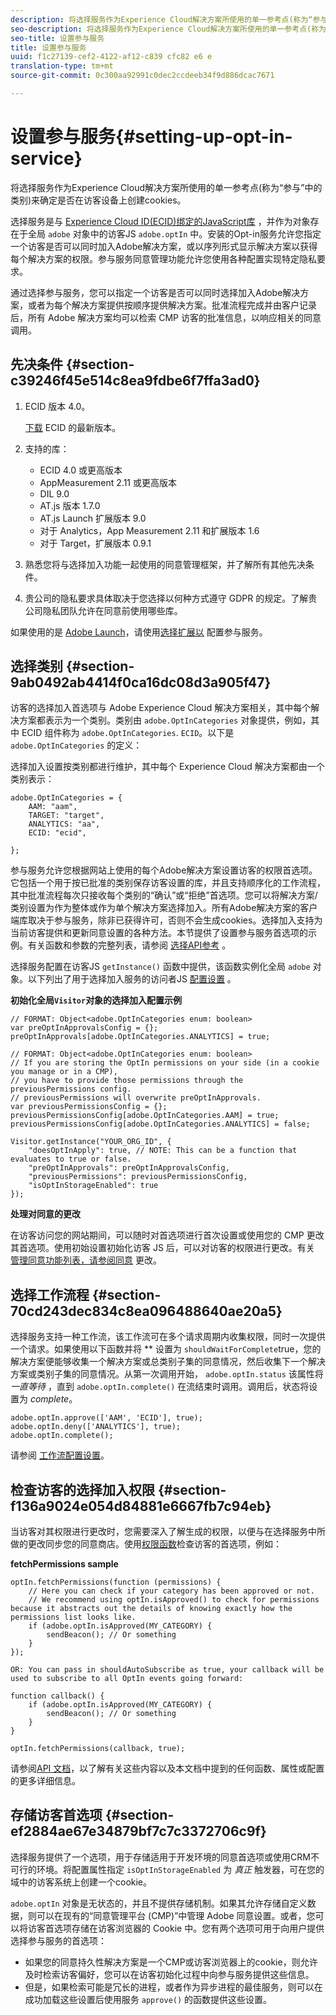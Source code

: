 ```yaml
---
description: 将选择服务作为Experience Cloud解决方案所使用的单一参考点(称为“参与”中的类别)来确定是否在访客设备上创建cookies。
seo-description: 将选择服务作为Experience Cloud解决方案所使用的单一参考点(称为“参与”中的类别)来确定是否在访客设备上创建cookies。
seo-title: 设置参与服务
title: 设置参与服务
uuid: f1c27139-cef2-4122-af12-c839 cfc82 e6 e
translation-type: tm+mt
source-git-commit: 0c300aa92991c0dec2ccdeeb34f9d886dcac7671

---
```



# 设置参与服务{#setting-up-opt-in-service}

将选择服务作为Experience Cloud解决方案所使用的单一参考点(称为“参与”中的类别)来确定是否在访客设备上创建cookies。

选择服务是与 [Experience Cloud ID(ECID)绑定的JavaScript库](https://marketing.adobe.com/resources/help/en_US/mcvid/) ，并作为对象存在于全局 `adobe` 对象中的访客JS `adobe.optIn` 中。安装的Opt-in服务允许您指定一个访客是否可以同时加入Adobe解决方案，或以序列形式显示解决方案以获得每个解决方案的权限。参与服务同意管理功能允许您使用各种配置实现特定隐私要求。

通过选择参与服务，您可以指定一个访客是否可以同时选择加入Adobe解决方案，或者为每个解决方案提供按顺序提供解决方案。批准流程完成并由客户记录后，所有 Adobe 解决方案均可以检索 CMP 访客的批准信息，以响应相关的同意调用。

## 先决条件 {#section-c39246f45e514c8ea9fdbe6f7ffa3ad0}

1. ECID 版本 4.0。

   [下载](https://github.com/Adobe-Marketing-Cloud/id-service/releases) ECID 的最新版本。

1. 支持的库：

   * ECID 4.0 或更高版本
   * AppMeasurement 2.11 或更高版本
   * DIL 9.0
   * AT.js 版本 1.7.0
   * AT.js Launch 扩展版本 9.0
   * 对于 Analytics，App Measurement 2.11 和扩展版本 1.6
   * 对于 Target，扩展版本 0.9.1

1. 熟悉您将与选择加入功能一起使用的同意管理框架，并了解所有其他先决条件。

   <!--
   For IAB, see here for additional pre-reqs.
   -->

1. 贵公司的隐私要求具体取决于您选择以何种方式遵守 GDPR 的规定。了解贵公司隐私团队允许在同意前使用哪些库。

如果使用的是 [Adobe Launch](https://docs.adobelaunch.com/)，请使用[选择扩展以](../../implementation-guides/opt-in-service/launch.md) 配置参与服务。

## 选择类别 {#section-9ab0492ab4414f0ca16dc08d3a905f47}

访客的选择加入首选项与 Adobe Experience Cloud 解决方案相关，其中每个解决方案都表示为一个类别。类别由 `adobe.OptInCategories` 对象提供，例如，其中 ECID 组件称为 `adobe.OptInCategories`. `ECID`。以下是 `adobe.OptInCategories` 的定义：

选择加入设置按类别都进行维护，其中每个 Experience Cloud 解决方案都由一个类别表示：

```
adobe.OptInCategories = { 
    AAM: "aam", 
    TARGET: "target",  
    ANALYTICS: "aa", 
    ECID: "ecid", 
     
};
```

参与服务允许您根据网站上使用的每个Adobe解决方案设置访客的权限首选项。它包括一个用于按已批准的类别保存访客设置的库，并且支持顺序化的工作流程，其中批准流程每次只接收每个类别的“确认”或“拒绝”首选项。您可以将解决方案/类别设置为作为整体或作为单个解决方案选择加入。所有Adobe解决方案的客户端库取决于参与服务，除非已获得许可，否则不会生成cookies。选择加入支持为当前访客提供和更新同意设置的各种方法。本节提供了设置参与服务首选项的示例。有关函数和参数的完整列表，请参阅 [选择API参考](../../implementation-guides/opt-in-service/api.md#reference-4f30152333dd4990ab10c1b8b82fc867) 。

选择服务配置在访客JS `getInstance()` 函数中提供，该函数实例化全局 `adobe` 对象。以下列出了用于选择加入服务的访问者JS [配置设置](../../implementation-guides/opt-in-service/api.md#section-d66018342baf401389f248bb381becbf) 。

**初始化全局`Visitor`对象的选择加入配置示例**

```
// FORMAT: Object<adobe.OptInCategories enum: boolean> 
var preOptInApprovalsConfig = {}; 
preOptInApprovals[adobe.OptInCategories.ANALYTICS] = true; 
  
// FORMAT: Object<adobe.OptInCategories enum: boolean> 
// If you are storing the OptIn permissions on your side (in a cookie you manage or in a CMP), 
// you have to provide those permissions through the previousPermissions config. 
// previousPermissions will overwrite preOptInApprovals. 
var previousPermissionsConfig = {}; 
previousPermissionsConfig[adobe.OptInCategories.AAM] = true; 
previousPermissionsConfig[adobe.OptInCategories.ANALYTICS] = false; 
  
Visitor.getInstance("YOUR_ORG_ID", { 
    "doesOptInApply": true, // NOTE: This can be a function that evaluates to true or false. 
    "preOptInApprovals": preOptInApprovalsConfig, 
    "previousPermissions": previousPermissionsConfig, 
    "isOptInStorageEnabled": true 
});
```

**处理对同意的更改**

在访客访问您的网站期间，可以随时对首选项进行首次设置或使用您的 CMP 更改其首选项。使用初始设置初始化访客 JS 后，可以对访客的权限进行更改。有关 [管理同意功能列表，请参阅同意](../../implementation-guides/opt-in-service/api.md#section-c3d85403ff0d4394bd775c39f3d001fc) 更改。

<!--
<p> *** <b>sample code block </b>*** </p>
-->

## 选择工作流程 {#section-70cd243dec834c8ea096488640ae20a5}

选择服务支持一种工作流，该工作流可在多个请求周期内收集权限，同时一次提供一个请求。如果使用以下函数并将 ** 设置为 `shouldWaitForComplete`true，您的解决方案便能够收集一个解决方案或总类别子集的同意情况，然后收集下一个解决方案或类别子集的同意情况。从第一次调用开始， `adobe.optIn.status` 该属性将 *一直等待* ，直到 `adobe.optIn.complete()` 在流结束时调用。调用后，状态将设置为 *complete*。

```
adobe.optIn.approve(['AAM', 'ECID'], true); 
adobe.optIn.deny(['ANALYTICS'], true); 
adobe.optIn.complete();
```

请参阅 [工作流配置设置](../../implementation-guides/opt-in-service/api.md#section-2c5adfa5459c4e72b96d2693123a53c2)。

## 检查访客的选择加入权限 {#section-f136a9024e054d84881e6667fb7c94eb}

当访客对其权限进行更改时，您需要深入了解生成的权限，以便与在选择服务中所做的更改同步您的同意商店。使用[权限函数](../../implementation-guides/opt-in-service/api.md#section-7fe57279b5b44b4f8fe47e336df60155)检查访客的首选项，例如：

**fetchPermissions sample**

```
optIn.fetchPermissions(function (permissions) { 
    // Here you can check if your category has been approved or not. 
    // We recommend using optIn.isApproved() to check for permissions because it abstracts out the details of knowing exactly how the permissions list looks like. 
    if (adobe.optIn.isApproved(MY_CATEGORY) { 
        sendBeacon(); // Or something 
    } 
});

OR: You can pass in shouldAutoSubscribe as true, your callback will be used to subscribe to all OptIn events going forward:

function callback() { 
    if (adobe.optIn.isApproved(MY_CATEGORY) { 
        sendBeacon(); // Or something 
    } 
}

optIn.fetchPermissions(callback, true);
```

请参阅[API 文档](../../implementation-guides/opt-in-service/api.md#reference-4f30152333dd4990ab10c1b8b82fc867)，以了解有关这些内容以及本文档中提到的任何函数、属性或配置的更多详细信息。

## 存储访客首选项 {#section-ef2884ae67e34879bf7c7c3372706c9f}

选择服务提供了一个选项，用于存储适用于开发环境的同意首选项或使用CRM不可行的环境。将配置属性指定 `isOptInStorageEnabled` 为 *真正* 触发器，可在您的域中的访客系统上创建一个cookie。

`adobe.optIn` 对象是无状态的，并且不提供存储机制。如果其允许存储自定义数据，则可以在现有的“同意管理平台 (CMP)”中管理 Adobe 同意设置。或者，您可以将访客首选项存储在访客浏览器的 Cookie 中。您有两个选项可用于向用户提供选择参与服务的首选项：

* 如果您的同意持久性解决方案是一个CMP或访客浏览器上的cookie，则允许及时检索访客偏好，您可以在访客初始化过程中向参与服务提供这些信息。
* 但是，如果检索可能是冗长的进程，或者作为异步进程的最佳服务，则可以在成功加载这些设置后使用服务 `approve()` 的函数提供这些设置。

